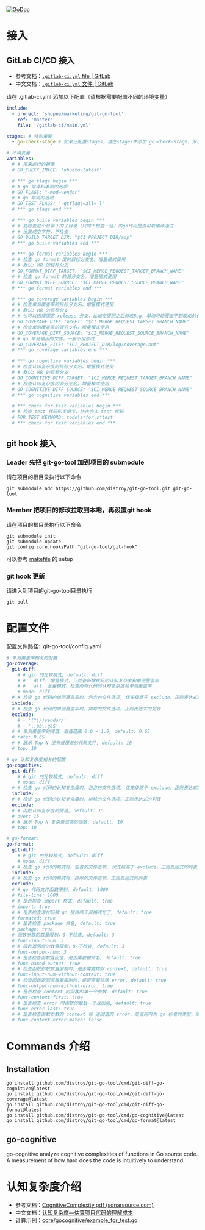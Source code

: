 [![GoDoc](https://godoc.org/github.com/distroy/git-go-tool?status.svg)](https://godoc.org/github.com/distroy/git-go-tool)

# 接入

## GitLab CI/CD 接入

- 参考文档：[`.gitlab-ci.yml` file | GitLab](https://docs.gitlab.com/ee/ci/yaml/gitlab_ci_yaml.html)
- 中文文档：[`.gitlab-ci.yml` 文件 | GitLab](https://docs.gitlab.cn/jh/ci/yaml/gitlab_ci_yaml.html)

请在 .gitlab-ci.yml 添加以下配置（请根据需要配置不同的环境变量）

```yml
include:
  - project: 'shopee/marketing/git-go-tool'
    ref: 'master'
    file: '/gitlab-ci/main.yml'

stages: # 特别重要
  - go-check-stage # 如果已配置stages，请在stages中添加 go-check-stage，保证 go-check-stage 能够识别到

# 环境变量
variables:
  # # 用来运行的镜像
  # GO_CHECK_IMAGE: 'ubuntu-latest'

  # *** go flags begin ***
  # # go 编译和单测的选项
  # GO_FLAGS: "-mod=vendor"
  # # go 单测的选项
  # GO_TEST_FLAGS: "-gcflags=all=-l"
  # *** go flags end ***

  # *** go buile variables begin ***
  # # 会检查这个目录下的子目录（只向下检查一级）的go代码是否可以编译通过
  # # 设置成空字符，不检查
  # GO_BUILD_TARGET_DIR: "$CI_PROJECT_DIR/app"
  # *** go buile variables end ***

  # *** go format variables begin ***
  # # 检查 go format 度的目标分支名。增量模式使用
  # # 默认: MR 的目标分支
  # GO_FORMAT_DIFF_TARGET: "$CI_MERGE_REQUEST_TARGET_BRANCH_NAME"
  # # 检查 go format 的源分支名。增量模式使用
  # GO_FORMAT_DIFF_SOURCE: "$CI_MERGE_REQUEST_SOURCE_BRANCH_NAME"
  # *** go format variables end ***

  # *** go coverage variables begin ***
  # # 检查单测覆盖率的目标分支名。增量模式使用
  # # 默认: MR 的目标分支
  # # 也可以选择固定 release 分支，比如在提测之后修改Bug，单测可能覆盖不到改动的代码
  # GO_COVERAGE_DIFF_TARGET: "$CI_MERGE_REQUEST_TARGET_BRANCH_NAME"
  # # 检查单测覆盖率的源分支名。增量模式使用
  # GO_COVERAGE_DIFF_SOURCE: "$CI_MERGE_REQUEST_SOURCE_BRANCH_NAME"
  # # go 单测输出的文件，一般不用修改
  # GO_COVERAGE_FILE: "$CI_PROJECT_DIR/log/coverage.out"
  # *** go coverage variables end ***

  # *** go cognitive variables begin ***
  # # 检查认知复杂度的目标分支名。增量模式使用
  # # 默认: MR 的目标分支
  # GO_COGNITIVE_DIFF_TARGET: "$CI_MERGE_REQUEST_TARGET_BRANCH_NAME"
  # # 检查认知复杂度的源分支名。增量模式使用
  # GO_COGNITIVE_DIFF_SOURCE: "$CI_MERGE_REQUEST_SOURCE_BRANCH_NAME"
  # *** go cognitive variables end ***

  # *** check for test variables begin ***
  # # 检查 test 代码的关键字，防止合入 test 代码
  # FOR_TEST_KEYWORD: todo\s*for\s*test
  # *** check for test variables end ***
```

## git hook 接入

### Leader 先把 git-go-tool 加到项目的 submodule

请在项目的根目录执行以下命令

```shell
git submodule add https://github.com/distroy/git-go-tool.git git-go-tool
```

### Member 把项目的修改拉取到本地，再设置git hook

请在项目的根目录执行以下命令

```shell
git submodule init
git submodule update
git config core.hooksPath "git-go-tool/git-hook"
```

可以参考 [makefile](doc/template/makefile) 的 setup

### git hook 更新

请进入到项目的git-go-tool目录执行

```shell
git pull
```


# 配置文件

配置文件路径: .git-go-tool/config.yaml

```yaml
# 单测覆盖率相关的配置
go-coverage:
  git-diff:
    # # git 的比较模式, default: diff
    # #   diff: 增量模式，只检查新增代码的认知复杂度和单测覆盖率
    # #   all: 全量模式，检查所有代码的认知复杂度和单测覆盖率
    # mode: diff
  # # 检查 go 代码的单测覆盖率时，包含的文件选项, 优先级高于 exclude。正则表达式的列表
  include:
  # # 检查 go 代码的单测覆盖率时，排除的文件选项。正则表达式的列表
  exclude:
    # - '(^|/)vendor/'
    # - '\.pb\.go$'
  # # 单测覆盖率的阈值，取值范围 0.0 ~ 1.0, default: 0.65
  # rate: 0.65
  # # 展示 Top N 没有被覆盖的代码文件, default: 10
  # top: 10

# go 认知复杂度相关的配置
go-cognitive:
  git-diff:
    # # git 的比较模式, default: diff
    # mode: diff
  # # 检查 go 代码的认知复杂度时，包含的文件选项, 优先级高于 exclude。正则表达式的列表
  include:
  # # 检查 go 代码的认知复杂度时，排除的文件选项。正则表达式的列表
  exclude:
  # # 函数认知复杂度的阈值, default: 15
  # over: 15
  # # 展示 Top N 复杂度过高的函数, default: 10
  # top: 10

# go-format:
go-format:
  git-diff:
    # # git 的比较模式, default: diff
    # mode: diff
  # # 检查 go 代码的格式时，包含的文件选项, 优先级高于 exclude。正则表达式的列表
  include:
  # # 检查 go 代码的格式时，排除的文件选项。正则表达式的列表
  exclude:
  # # go 代码文件函数限制, default: 1000
  # file-line: 1000
  # # 是否检查 import 格式, default: true
  # import: true
  # # 是否检查源代码被 go 提供的工具格式化了, default: true
  # formated: true
  # # 是否检查 package 命名, default: true
  # package: true
  # 函数参数的数量限制，0-不检查, default: 3
  # func-input-num: 3
  # # 函数返回值的数量限制，0-不检查, default: 3
  # func-output-num: 3
  # # 是否检查函数返回值，是否需要被命名, default: true
  # func-named-output: true
  # # 检查函数参数数量限制时，是否需要排除 context, default: true
  # func-input-num-without-context: true
  # # 检查函数返回值数量限制时，是否需要排除 error, default: true
  # func-output-num-without-error: true
  # # 是否检查 context 时函数的第一个参数, default: true
  # func-context-first: true
  # # 是否检查 error 时函数的最后一个返回值, default: true
  # func-error-last: true
  # # 是否检查函数参数的 context 和 返回值的 error，是否同时为 go 标准的类型，或者同时为自定义的类型, default: false
  # func-context-error-match: false
```


# Commands 介绍

## Installation

```shell
go install github.com/distroy/git-go-tool/cmd/git-diff-go-cognitive@latest
go install github.com/distroy/git-go-tool/cmd/git-diff-go-coverage@latest
go install github.com/distroy/git-go-tool/cmd/git-diff-go-format@latest
go install github.com/distroy/git-go-tool/cmd/go-cognitive@latest
go install github.com/distroy/git-go-tool/cmd/go-format@latest
```

## go-cognitive
go-cognitive analyze cognitive complexities of functions in Go source code. A measurement of how hard does the code is intuitively to understand.

# 认知复杂度介绍

- 参考文档：[CognitiveComplexity.pdf (sonarsource.com)](https://www.sonarsource.com/docs/CognitiveComplexity.pdf)
- 中文文档：[认知复杂度—估算项目代码的理解成本](https://blog.csdn.net/tjgykhulj/article/details/106569894)
- 计算示例：[core/gocognitive/example_for_test.go](core/gocognitive/example_for_test.go)

